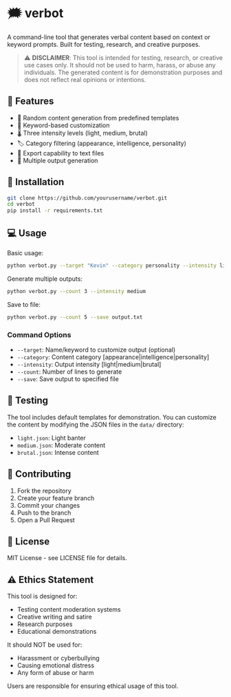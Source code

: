 # 🗯️ verbot

A command-line tool that generates verbal content based on context or keyword prompts. Built for testing, research, and creative purposes.

> ⚠️ **DISCLAIMER**: This tool is intended for testing, research, or creative use cases only. It should not be used to harm, harass, or abuse any individuals. The generated content is for demonstration purposes and does not reflect real opinions or intentions.

## 🎯 Features

- 🎲 Random content generation from predefined templates
- 🎯 Keyword-based customization
- 🌡️ Three intensity levels (light, medium, brutal)
- 🏷️ Category filtering (appearance, intelligence, personality)
- 💾 Export capability to text files
- 🔢 Multiple output generation

## 🚀 Installation

```bash
git clone https://github.com/yourusername/verbot.git
cd verbot
pip install -r requirements.txt
```

## 💻 Usage

Basic usage:
```bash
python verbot.py --target "Kevin" --category personality --intensity light
```

Generate multiple outputs:
```bash
python verbot.py --count 3 --intensity medium
```

Save to file:
```bash
python verbot.py --count 5 --save output.txt
```

### Command Options

- `--target`: Name/keyword to customize output (optional)
- `--category`: Content category [appearance|intelligence|personality]
- `--intensity`: Output intensity [light|medium|brutal]
- `--count`: Number of lines to generate
- `--save`: Save output to specified file

## 🧪 Testing

The tool includes default templates for demonstration. You can customize the content by modifying the JSON files in the `data/` directory:

- `light.json`: Light banter
- `medium.json`: Moderate content
- `brutal.json`: Intense content

## 🤝 Contributing

1. Fork the repository
2. Create your feature branch
3. Commit your changes
4. Push to the branch
5. Open a Pull Request

## 📝 License

MIT License - see LICENSE file for details.

## ⚠️ Ethics Statement

This tool is designed for:
- Testing content moderation systems
- Creative writing and satire
- Research purposes
- Educational demonstrations

It should NOT be used for:
- Harassment or cyberbullying
- Causing emotional distress
- Any form of abuse or harm

Users are responsible for ensuring ethical usage of this tool.
